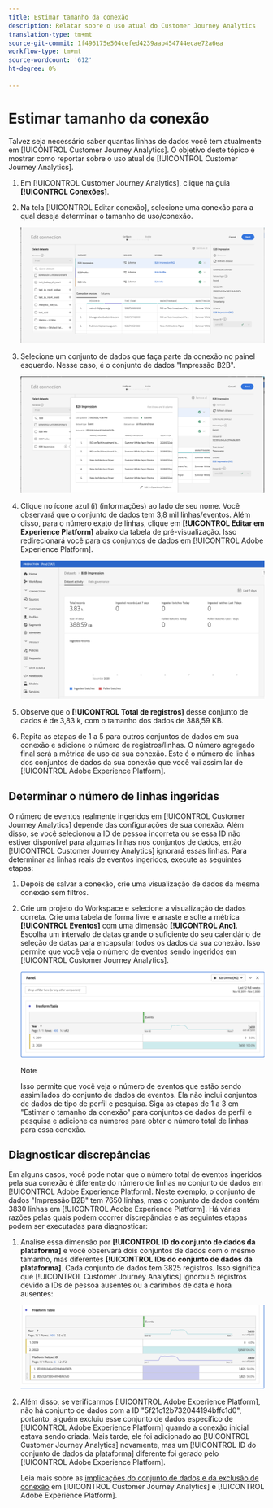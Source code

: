 ```yaml
---
title: Estimar tamanho da conexão
description: Relatar sobre o uso atual do Customer Journey Analytics
translation-type: tm+mt
source-git-commit: 1f496175e504cefed4239aab454744ecae72a6ea
workflow-type: tm+mt
source-wordcount: '612'
ht-degree: 0%

---
```



# Estimar tamanho da conexão

Talvez seja necessário saber quantas linhas de dados você tem atualmente em [!UICONTROL Customer Journey Analytics]. O objetivo deste tópico é mostrar como reportar sobre o uso atual de [!UICONTROL Customer Journey Analytics].

1. Em [!UICONTROL Customer Journey Analytics], clique na guia **[!UICONTROL Conexões]**.
1. Na tela [!UICONTROL Editar conexão], selecione uma conexão para a qual deseja determinar o tamanho de uso/conexão.

   ![Editar conexão](assets/edit-connection.png)

1. Selecione um conjunto de dados que faça parte da conexão no painel esquerdo. Nesse caso, é o conjunto de dados &quot;Impressão B2B&quot;.

   ![conjunto de dados](assets/dataset.png)

1. Clique no ícone azul (i) (informações) ao lado de seu nome. Você observará que o conjunto de dados tem 3,8 mil linhas/eventos. Além disso, para o número exato de linhas, clique em **[!UICONTROL Editar em Experience Platform]** abaixo da tabela de pré-visualização. Isso redirecionará você para os conjuntos de dados em [!UICONTROL Adobe Experience Platform].

   ![Informações do conjunto de dados AEP](assets/data-size.png)

1. Observe que o **[!UICONTROL Total de registros]** desse conjunto de dados é de 3,83 k, com o tamanho dos dados de 388,59 KB.

1. Repita as etapas de 1 a 5 para outros conjuntos de dados em sua conexão e adicione o número de registros/linhas. O número agregado final será a métrica de uso da sua conexão. Este é o número de linhas dos conjuntos de dados da sua conexão que você vai assimilar de [!UICONTROL Adobe Experience Platform].

## Determinar o número de linhas ingeridas

O número de eventos realmente ingeridos em [!UICONTROL Customer Journey Analytics] depende das configurações de sua conexão. Além disso, se você selecionou a ID de pessoa incorreta ou se essa ID não estiver disponível para algumas linhas nos conjuntos de dados, então [!UICONTROL Customer Journey Analytics] ignorará essas linhas. Para determinar as linhas reais de eventos ingeridos, execute as seguintes etapas:

1. Depois de salvar a conexão, crie uma visualização de dados da mesma conexão sem filtros.
1. Crie um projeto do Workspace e selecione a visualização de dados correta. Crie uma tabela de forma livre e arraste e solte a métrica **[!UICONTROL Eventos]** com uma dimensão **[!UICONTROL Ano]**. Escolha um intervalo de datas grande o suficiente do seu calendário de seleção de datas para encapsular todos os dados da sua conexão. Isso permite que você veja o número de eventos sendo ingeridos em [!UICONTROL Customer Journey Analytics].

   ![Projeto do espaço de trabalho](assets/event-number.png)

   >[!NOTE]
   >
   >Isso permite que você veja o número de eventos que estão sendo assimilados do conjunto de dados de eventos. Ela não inclui conjuntos de dados de tipo de perfil e pesquisa. Siga as etapas de 1 a 3 em &quot;Estimar o tamanho da conexão&quot; para conjuntos de dados de perfil e pesquisa e adicione os números para obter o número total de linhas para essa conexão.

## Diagnosticar discrepâncias

Em alguns casos, você pode notar que o número total de eventos ingeridos pela sua conexão é diferente do número de linhas no conjunto de dados em [!UICONTROL Adobe Experience Platform]. Neste exemplo, o conjunto de dados &quot;Impressão B2B&quot; tem 7650 linhas, mas o conjunto de dados contém 3830 linhas em [!UICONTROL Adobe Experience Platform]. Há várias razões pelas quais podem ocorrer discrepâncias e as seguintes etapas podem ser executadas para diagnosticar:

1. Analise essa dimensão por **[!UICONTROL ID do conjunto de dados da plataforma]** e você observará dois conjuntos de dados com o mesmo tamanho, mas diferentes **[!UICONTROL IDs do conjunto de dados da plataforma]**. Cada conjunto de dados tem 3825 registros. Isso significa que [!UICONTROL Customer Journey Analytics] ignorou 5 registros devido a IDs de pessoa ausentes ou a carimbos de data e hora ausentes:

   ![detalhamento](assets/data-size2.png)

1. Além disso, se verificarmos [!UICONTROL Adobe Experience Platform], não há conjunto de dados com a ID &quot;5f21c12b732044194bffc1d0&quot;, portanto, alguém excluiu esse conjunto de dados específico de [!UICONTROL Adobe Experience Platform] quando a conexão inicial estava sendo criada. Mais tarde, ele foi adicionado ao [!UICONTROL Customer Journey Analytics] novamente, mas um [!UICONTROL ID do conjunto de dados da plataforma] diferente foi gerado pelo [!UICONTROL Adobe Experience Platform].

   Leia mais sobre as [implicações do conjunto de dados e da exclusão de conexão](https://experienceleague.adobe.com/docs/analytics-platform/using/cja-overview/cja-faq.html?lang=en#implications-of-deleting-data-components) em [!UICONTROL Customer Journey Analytics] e [!UICONTROL Adobe Experience Platform].

